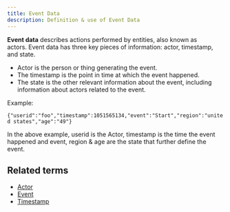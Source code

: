 ```yaml
---
title: Event Data 
description: Definition & use of Event Data 
---
```

**Event data** describes actions performed by entities, also known as actors. Event data has three key pieces of information: actor, timestamp, and state. 

- Actor is the person or thing generating the event.
- The timestamp is the point in time at which the event happened.
- The state is the other relevant information about the event, including information about actors related to the event.

Example:

`{"userid":"foo","timestamp":1051565134,"event":"Start","region":"united states","age":"49"}`

In the above example, userid is the Actor, timestamp is the time the event happened and event, region & age are the state that further define the event.

## Related terms

- [Actor](../actor)
- [Event](../event)
- [Timestamp](../timestamp)